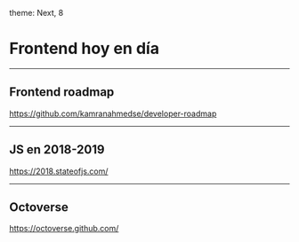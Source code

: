 theme: Next, 8

# Frontend hoy en día

---

## Frontend roadmap

https://github.com/kamranahmedse/developer-roadmap

---

## JS en 2018-2019

https://2018.stateofjs.com/

---

## Octoverse

https://octoverse.github.com/

